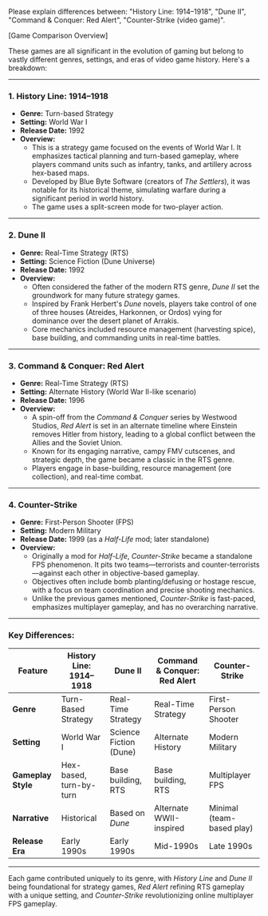 Please explain differences between: "History Line: 1914–1918", "Dune II", "Command & Conquer: Red Alert", "Counter-Strike (video game)".

[Game Comparison Overview]

These games are all significant in the evolution of gaming but belong to vastly different genres, settings, and eras of video game history. Here's a breakdown:

---

### 1. **History Line: 1914–1918**
- **Genre:** Turn-based Strategy
- **Setting:** World War I
- **Release Date:** 1992
- **Overview:** 
  - This is a strategy game focused on the events of World War I. It emphasizes tactical planning and turn-based gameplay, where players command units such as infantry, tanks, and artillery across hex-based maps.
  - Developed by Blue Byte Software (creators of *The Settlers*), it was notable for its historical theme, simulating warfare during a significant period in world history.
  - The game uses a split-screen mode for two-player action.

---

### 2. **Dune II**
- **Genre:** Real-Time Strategy (RTS)
- **Setting:** Science Fiction (Dune Universe)
- **Release Date:** 1992
- **Overview:** 
  - Often considered the father of the modern RTS genre, *Dune II* set the groundwork for many future strategy games.
  - Inspired by Frank Herbert's *Dune* novels, players take control of one of three houses (Atreides, Harkonnen, or Ordos) vying for dominance over the desert planet of Arrakis.
  - Core mechanics included resource management (harvesting spice), base building, and commanding units in real-time battles.

---

### 3. **Command & Conquer: Red Alert**
- **Genre:** Real-Time Strategy (RTS)
- **Setting:** Alternate History (World War II-like scenario)
- **Release Date:** 1996
- **Overview:**
  - A spin-off from the *Command & Conquer* series by Westwood Studios, *Red Alert* is set in an alternate timeline where Einstein removes Hitler from history, leading to a global conflict between the Allies and the Soviet Union.
  - Known for its engaging narrative, campy FMV cutscenes, and strategic depth, the game became a classic in the RTS genre.
  - Players engage in base-building, resource management (ore collection), and real-time combat.

---

### 4. **Counter-Strike**
- **Genre:** First-Person Shooter (FPS)
- **Setting:** Modern Military
- **Release Date:** 1999 (as a *Half-Life* mod; later standalone)
- **Overview:**
  - Originally a mod for *Half-Life*, *Counter-Strike* became a standalone FPS phenomenon. It pits two teams—terrorists and counter-terrorists—against each other in objective-based gameplay.
  - Objectives often include bomb planting/defusing or hostage rescue, with a focus on team coordination and precise shooting mechanics.
  - Unlike the previous games mentioned, *Counter-Strike* is fast-paced, emphasizes multiplayer gameplay, and has no overarching narrative.

---

### Key Differences:
| Feature                | **History Line: 1914–1918**        | **Dune II**             | **Command & Conquer: Red Alert** | **Counter-Strike**        |
|------------------------|------------------------------------|-------------------------|-----------------------------------|---------------------------|
| **Genre**             | Turn-Based Strategy              | Real-Time Strategy      | Real-Time Strategy               | First-Person Shooter      |
| **Setting**           | World War I                      | Science Fiction (Dune) | Alternate History                | Modern Military           |
| **Gameplay Style**    | Hex-based, turn-by-turn          | Base building, RTS      | Base building, RTS               | Multiplayer FPS           |
| **Narrative**         | Historical                       | Based on *Dune*         | Alternate WWII-inspired          | Minimal (team-based play) |
| **Release Era**       | Early 1990s                      | Early 1990s             | Mid-1990s                        | Late 1990s                |

---

Each game contributed uniquely to its genre, with *History Line* and *Dune II* being foundational for strategy games, *Red Alert* refining RTS gameplay with a unique setting, and *Counter-Strike* revolutionizing online multiplayer FPS gameplay.
